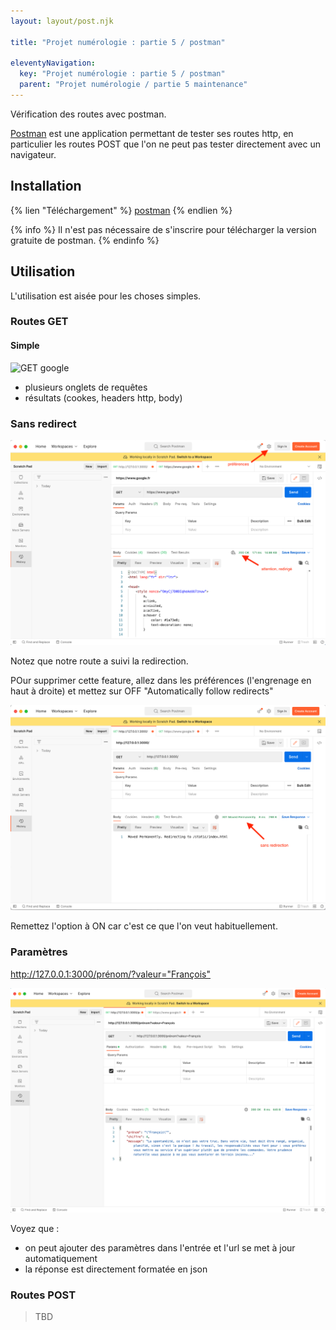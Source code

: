 ```yaml
---
layout: layout/post.njk

title: "Projet numérologie : partie 5 / postman"

eleventyNavigation:
  key: "Projet numérologie : partie 5 / postman"
  parent: "Projet numérologie / partie 5 maintenance"
---
```


<!-- début résumé -->

Vérification des routes avec postman.

<!-- fin résumé -->

[Postman](https://www.postman.com/) est une application permettant de tester ses routes http, en particulier les routes POST que l'on ne peut pas tester directement avec un navigateur.

## Installation

{% lien "Téléchargement" %}
[postman](https://www.postman.com/downloads/)
{% endlien %}

{% info %}
Il n'est pas nécessaire de s'inscrire pour télécharger la version gratuite de postman.
{% endinfo %}

## Utilisation

L'utilisation est aisée pour les choses simples.

### Routes GET

#### Simple

![GET google](get-google.png)

* plusieurs onglets de requêtes
* résultats (cookes, headers http, body)

### Sans redirect

![GET google](get-numérologie-redirect.png)

Notez que notre route a suivi la redirection.

POur supprimer cette feature, allez dans les préférences (l'engrenage en haut à droite) et mettez sur OFF "Automatically follow redirects"

![GET google](get-numérologie-sans-redirect.png)

Remettez l'option à ON car c'est ce que l'on veut habituellement.

### Paramètres

<http://127.0.0.1:3000/prénom/?valeur="François">

![GET paramètres](get-numérologie-paramètres.png)

Voyez que :

* on peut ajouter des paramètres dans l'entrée et l'url se met à jour automatiquement
* la réponse est directement formatée en json

### Routes POST

> TBD
